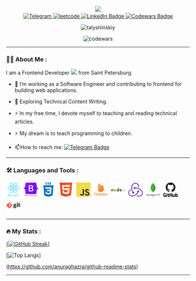 <div id="header" align="center">
  <img src="https://media.giphy.com/media/wv1RNuvWMjQ10bzExO/giphy.gif" width="50%"/>
    <div id="badges">
    <a href="https://t.me/Talyshinskiy">
      <img src="https://img.shields.io/badge/Telegram-black?logo=telegram&logoColor=blue&style=for-the-badge" alt="Telegram"/>
    </a>
      <a href="https://leetcode.com/Talyshinskiy">
      <img src="https://img.shields.io/badge/Leetcode-black?logo=leetcode&logoColor=red&style=for-the-badge" alt="leetcode"/>
    </a>
    <a href="https://linkedin.com/in/talyshinskiy">
      <img src="https://img.shields.io/badge/LinkedIn-blue?logo=linkedin&logoColor=white&style=for-the-badge" alt="LinkedIn Badge"/>
    </a>
      <a href="https://www.codewars.com/users/Talyshinskiy">
      <img src="https://img.shields.io/badge/codewars-red?logo=codewars&logoColor=black&style=for-the-badge" alt="Сodewars Badge"/>
    </a>
  </div>
 
  <img
    src="https://komarev.com/ghpvc/?username=talyshinskiy&style=flat-square&color=red"
    alt="talyshinskiy"
  />
  
   ![codewars](https://www.codewars.com/users/Talyshinskiy/badges/large)
</div>

---

### :woman_technologist: About Me :
I am a Frontend Developer <img src="https://media.giphy.com/media/WUlplcMpOCEmTGBtBW/giphy.gif" width="30"> from Saint Petersburg.
- :telescope: I’m working as a Software Engineer and contributing to frontend for building web applications.

- :seedling: Exploring Technical Content Writing.

- :zap: In my free time, I devote myself to teaching and reading technical articles.

- :zap: Мy dream is to teach programming to children.

- :mailbox:How to reach me: [![Telegram Badge](https://img.shields.io/badge/Telegram-black?logo=telegram&logoColor=white&style=for-the-badge)](https://t.me/Talyshinskiy)

---

### :hammer_and_wrench: Languages and Tools :
<div>
  <img src="https://github.com/devicons/devicon/blob/master/icons/react/react-original-wordmark.svg" title="React" alt="React" width="40" height="40"/>&nbsp;
  <img src="https://github.com/devicons/devicon/blob/master/icons/bootstrap/bootstrap-original-wordmark.svg" title="bootstrap" alt="bootstrap" width="40" height="40"/>&nbsp;
  <img src="https://github.com/devicons/devicon/blob/master/icons/css3/css3-plain-wordmark.svg"  title="CSS3" alt="CSS" width="40" height="40"/>&nbsp;
  <img src="https://github.com/devicons/devicon/blob/master/icons/html5/html5-original.svg" title="HTML5" alt="HTML" width="40" height="40"/>&nbsp;
  <img src="https://github.com/devicons/devicon/blob/master/icons/javascript/javascript-original.svg" title="JavaScript" alt="JavaScript" width="40" height="40"/>&nbsp;
  <img src="https://github.com/devicons/devicon/blob/master/icons/firebase/firebase-plain-wordmark.svg" title="Firebase" alt="Firebase" width="40" height="40"/>&nbsp;
  <img src="https://github.com/devicons/devicon/blob/master/icons/nodejs/nodejs-original-wordmark.svg" title="NodeJS" alt="NodeJS" width="40" height="40"/>&nbsp;
  <img src="https://github.com/devicons/devicon/blob/master/icons/redux/redux-original.svg" title="Redux" alt="Redux " width="40" height="40"/>&nbsp;
  <img src="https://github.com/devicons/devicon/blob/master/icons/mongodb/mongodb-original-wordmark.svg" title="Mongodb" alt="Mongodb" width="40" height="40"/>&nbsp;
  <img src="https://github.com/devicons/devicon/blob/master/icons/github/github-original-wordmark.svg" title="Github" alt="github" width="40" height="40"/>&nbsp;  
  <img src="https://github.com/devicons/devicon/blob/master/icons/git/git-original-wordmark.svg" title="Git" alt="git" width="40" height="40"/>&nbsp;  

  
</div>

---

### :fire: My Stats :

[{![GitHub Streak](http://github-readme-streak-stats.herokuapp.com?user=talyshinskiy&theme=dark&background=000000)](https://git.io/streak-stats)]

[![Top Langs](https://github-readme-stats.vercel.app/api/top-langs/?username=talyshinskiy&layout=compact&theme=vision-friendly-dark)]

(https://github.com/anuraghazra/github-readme-stats)


---



